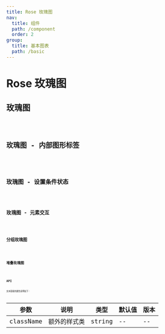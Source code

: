 ```yaml
---
title: Rose 玫瑰图
nav:
  title: 组件
  path: /component
  order: 2
group:
  title: 基本图表
  path: /basic
---
```


# Rose 玫瑰图

## 玫瑰图

<code src="./demo/demo-01.tsx" />

## 玫瑰图 - 内部图形标签

<code src="./demo/demo-02.tsx" />

## 玫瑰图 - 设置条件状态

<code src="./demo/demo-03.tsx" />

## 玫瑰图 - 元素交互

<code src="./demo/demo-04.tsx" />

## 分组玫瑰图

<code src="./demo/demo-05.tsx" />

## 堆叠玫瑰图

<code src="./demo/demo-06.tsx" />

## API

文本链接的属性说明如下：

| 参数      | 说明         | 类型   | 默认值 | 版本 |
| --------- | ------------ | ------ | ------ | ---- |
| className | 额外的样式类 | string | --     | --   |
